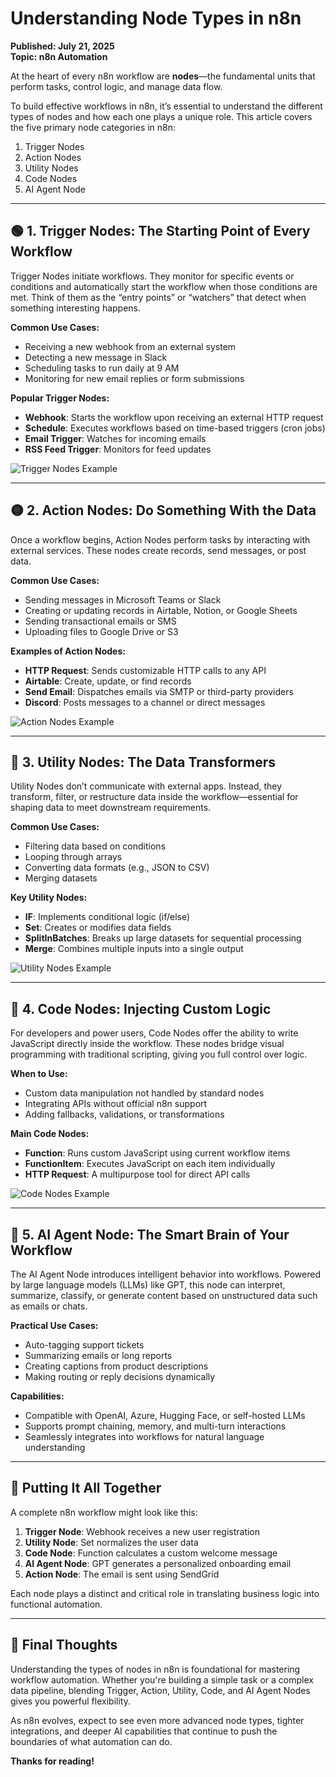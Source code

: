 # Understanding Node Types in n8n
**Published: July 21, 2025**  
**Topic: n8n Automation**

At the heart of every n8n workflow are **nodes**—the fundamental units that perform tasks, control logic, and manage data flow.

To build effective workflows in n8n, it’s essential to understand the different types of nodes and how each one plays a unique role. This article covers the five primary node categories in n8n:

1. Trigger Nodes  
2. Action Nodes  
3. Utility Nodes  
4. Code Nodes  
5. AI Agent Node  

---

## 🟢 1. Trigger Nodes: The Starting Point of Every Workflow

Trigger Nodes initiate workflows. They monitor for specific events or conditions and automatically start the workflow when those conditions are met. Think of them as the “entry points” or “watchers” that detect when something interesting happens.

**Common Use Cases:**
- Receiving a new webhook from an external system  
- Detecting a new message in Slack  
- Scheduling tasks to run daily at 9 AM  
- Monitoring for new email replies or form submissions  

**Popular Trigger Nodes:**
- **Webhook**: Starts the workflow upon receiving an external HTTP request  
- **Schedule**: Executes workflows based on time-based triggers (cron jobs)  
- **Email Trigger**: Watches for incoming emails  
- **RSS Feed Trigger**: Monitors for feed updates  

![Trigger Nodes Example](imgs/2.png)

---

## 🟡 2. Action Nodes: Do Something With the Data

Once a workflow begins, Action Nodes perform tasks by interacting with external services. These nodes create records, send messages, or post data.

**Common Use Cases:**
- Sending messages in Microsoft Teams or Slack  
- Creating or updating records in Airtable, Notion, or Google Sheets  
- Sending transactional emails or SMS  
- Uploading files to Google Drive or S3  

**Examples of Action Nodes:**
- **HTTP Request**: Sends customizable HTTP calls to any API  
- **Airtable**: Create, update, or find records  
- **Send Email**: Dispatches emails via SMTP or third-party providers  
- **Discord**: Posts messages to a channel or direct messages  

![Action Nodes Example](imgs/3.png)

---

## 🔧 3. Utility Nodes: The Data Transformers

Utility Nodes don’t communicate with external apps. Instead, they transform, filter, or restructure data inside the workflow—essential for shaping data to meet downstream requirements.

**Common Use Cases:**
- Filtering data based on conditions  
- Looping through arrays  
- Converting data formats (e.g., JSON to CSV)  
- Merging datasets  

**Key Utility Nodes:**
- **IF**: Implements conditional logic (if/else)  
- **Set**: Creates or modifies data fields  
- **SplitInBatches**: Breaks up large datasets for sequential processing  
- **Merge**: Combines multiple inputs into a single output  

![Utility Nodes Example](imgs\4.png)

---

## 🧠 4. Code Nodes: Injecting Custom Logic

For developers and power users, Code Nodes offer the ability to write JavaScript directly inside the workflow. These nodes bridge visual programming with traditional scripting, giving you full control over logic.

**When to Use:**
- Custom data manipulation not handled by standard nodes  
- Integrating APIs without official n8n support  
- Adding fallbacks, validations, or transformations  

**Main Code Nodes:**
- **Function**: Runs custom JavaScript using current workflow items  
- **FunctionItem**: Executes JavaScript on each item individually  
- **HTTP Request**: A multipurpose tool for direct API calls  

![Code Nodes Example](imgs/5.png)

---

## 🤖 5. AI Agent Node: The Smart Brain of Your Workflow

The AI Agent Node introduces intelligent behavior into workflows. Powered by large language models (LLMs) like GPT, this node can interpret, summarize, classify, or generate content based on unstructured data such as emails or chats.

**Practical Use Cases:**
- Auto-tagging support tickets  
- Summarizing emails or long reports  
- Creating captions from product descriptions  
- Making routing or reply decisions dynamically  

**Capabilities:**
- Compatible with OpenAI, Azure, Hugging Face, or self-hosted LLMs  
- Supports prompt chaining, memory, and multi-turn interactions  
- Seamlessly integrates into workflows for natural language understanding  

---

## 🧩 Putting It All Together

A complete n8n workflow might look like this:

1. **Trigger Node**: Webhook receives a new user registration  
2. **Utility Node**: Set normalizes the user data  
3. **Code Node**: Function calculates a custom welcome message  
4. **AI Agent Node**: GPT generates a personalized onboarding email  
5. **Action Node**: The email is sent using SendGrid  

Each node plays a distinct and critical role in translating business logic into functional automation.

---

## 🎯 Final Thoughts

Understanding the types of nodes in n8n is foundational for mastering workflow automation. Whether you're building a simple task or a complex data pipeline, blending Trigger, Action, Utility, Code, and AI Agent Nodes gives you powerful flexibility.

As n8n evolves, expect to see even more advanced node types, tighter integrations, and deeper AI capabilities that continue to push the boundaries of what automation can do.

**Thanks for reading!**
